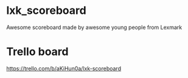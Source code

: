 # lxk_scoreboard
Awesome scoreboard made by awesome young people from Lexmark

# Trello board
https://trello.com/b/aKiHun0a/lxk-scoreboard
